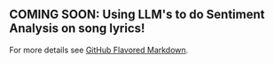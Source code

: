## COMING SOON: Using LLM's to do Sentiment Analysis on song lyrics! 



For more details see [GitHub Flavored Markdown](https://guides.github.com/features/mastering-markdown/).
